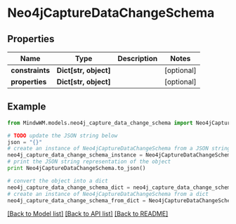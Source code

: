# Neo4jCaptureDataChangeSchema


## Properties
Name | Type | Description | Notes
------------ | ------------- | ------------- | -------------
**constraints** | **Dict[str, object]** |  | [optional] 
**properties** | **Dict[str, object]** |  | [optional] 

## Example

```python
from MindwWM.models.neo4j_capture_data_change_schema import Neo4jCaptureDataChangeSchema

# TODO update the JSON string below
json = "{}"
# create an instance of Neo4jCaptureDataChangeSchema from a JSON string
neo4j_capture_data_change_schema_instance = Neo4jCaptureDataChangeSchema.from_json(json)
# print the JSON string representation of the object
print Neo4jCaptureDataChangeSchema.to_json()

# convert the object into a dict
neo4j_capture_data_change_schema_dict = neo4j_capture_data_change_schema_instance.to_dict()
# create an instance of Neo4jCaptureDataChangeSchema from a dict
neo4j_capture_data_change_schema_from_dict = Neo4jCaptureDataChangeSchema.from_dict(neo4j_capture_data_change_schema_dict)
```
[[Back to Model list]](../README.md#documentation-for-models) [[Back to API list]](../README.md#documentation-for-api-endpoints) [[Back to README]](../README.md)


